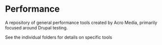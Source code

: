 # Performance

A repository of general performance tools created by Acro Media, primarily focused around Drupal testing.

See the individual folders for details on specific tools
